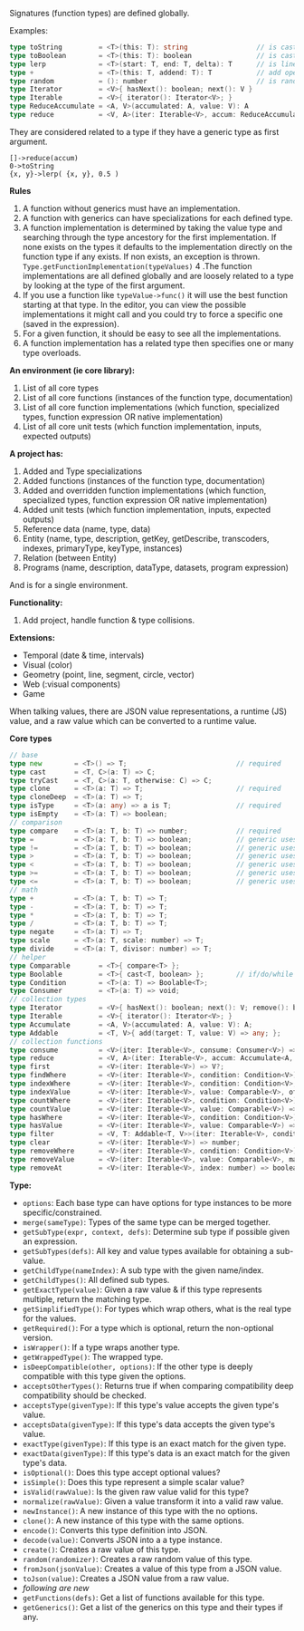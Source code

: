 Signatures (function types) are defined globally.

Examples:

```go
type toString         = <T>(this: T): string                 // is cast type T to string
type toBoolean        = <T>(this: T): boolean                // is cast type T to boolean
type lerp             = <T>(start: T, end: T, delta): T      // is linear interpolation between start and end
type +                = <T>(this: T, addend: T): T           // add operator
type random           = (): number                           // is random number >= 0 and < 1
type Iterator         = <V>{ hasNext(): boolean; next(): V }
type Iterable         = <V>{ iterator(): Iterator<V>; }
type ReduceAccumulate = <A, V>(accumulated: A, value: V): A
type reduce           = <V, A>(iter: Iterable<V>, accum: ReduceAccumulate<A, V>, initial: A): A
```

They are considered related to a type if they have a generic type as first argument.

```
[]->reduce(accum)
0->toString
{x, y}->lerp( {x, y}, 0.5 )
```

**Rules**
1. A function without generics must have an implementation.
2. A function with generics can have specializations for each defined type.
3. A function implementation is determined by taking the value type and searching through the type ancestory for the first implementation. If none exists on the types it defaults to the implementation directly on the function type if any exists. If non exists, an exception is thrown. `Type.getFunctionImplementation(typeValues)`
4 .The function implementations are all defined globally and are loosely related to a type by looking at the type of the first argument.
5. If you use a function like `typeValue->func()` it will use the best function starting at that type. In the editor, you can view the possible implementations it might call and you could try to force a specific one (saved in the expression).
6. For a given function, it should be easy to see all the implementations.
7. A function implementation has a related type then specifies one or many type overloads.

**An environment (ie core library):**
1. List of all core types
2. List of all core functions (instances of the function type, documentation)
3. List of all core function implementations (which function, specialized types, function expression OR native implementation)
4. List of all core unit tests (which function implementation, inputs, expected outputs)

**A project has:**
1. Added and Type specializations
2. Added functions (instances of the function type, documentation)
3. Added and overridden function implementations (which function, specialized types, function expression OR native implementation)
4. Added unit tests (which function implementation, inputs, expected outputs)
5. Reference data (name, type, data)
6. Entity (name, type, description, getKey, getDescribe, transcoders, indexes, primaryType, keyType, instances)
7. Relation (between Entity)
8. Programs (name, description, dataType, datasets, program expression)

And is for a single environment.

**Functionality:**
1. Add project, handle function & type collisions.

**Extensions:**
- Temporal (date & time, intervals)
- Visual (color)
- Geometry (point, line, segment, circle, vector)
- Web (:visual components)
- Game

When talking values, there are JSON value representations, a runtime (JS) value, and a raw value which can be converted to a runtime value.

**Core types**
```go
// base
type new        = <T>() => T;                           // required
type cast       = <T, C>(a: T) => C;
type tryCast    = <T, C>(a: T, otherwise: C) => C;
type clone      = <T>(a: T) => T;                       // required
type cloneDeep  = <T>(a: T) => T;
type isType     = <T>(a: any) => a is T;                // required
type isEmpty    = <T>(a: T) => boolean;             
// comparison
type compare    = <T>(a: T, b: T) => number;            // required
type =          = <T>(a: T, b: T) => boolean;           // generic uses compare
type !=         = <T>(a: T, b: T) => boolean;           // generic uses compare
type >          = <T>(a: T, b: T) => boolean;           // generic uses compare
type <          = <T>(a: T, b: T) => boolean;           // generic uses compare
type >=         = <T>(a: T, b: T) => boolean;           // generic uses compare
type <=         = <T>(a: T, b: T) => boolean;           // generic uses compare
// math
type +          = <T>(a: T, b: T) => T;
type -          = <T>(a: T, b: T) => T;
type *          = <T>(a: T, b: T) => T;
type /          = <T>(a: T, b: T) => T;
type negate     = <T>(a: T) => T;
type scale      = <T>(a: T, scale: number) => T;
type divide     = <T>(a: T, divisor: number) => T;
// helper
type Comparable       = <T>{ compare<T> };
type Boolable         = <T>{ cast<T, boolean> };        // if/do/while statements will accept any type which can be cast to boolean
type Condition        = <T>(a: T) => Boolable<T>;
type Consumer         = <T>(a: T) => void;
// collection types
type Iterator         = <V>{ hasNext(): boolean; next(): V; remove(): boolean; }
type Iterable         = <V>{ iterator(): Iterator<V>; }
type Accumulate       = <A, V>(accumulated: A, value: V): A;
type Addable          = <T, V>{ add(target: T, value: V) => any; };
// collection functions
type consume          = <V>(iter: Iterable<V>, consume: Consumer<V>) => void;
type reduce           = <V, A>(iter: Iterable<V>, accum: Accumulate<A, V>, initial: A): A;
type first            = <V>(iter: Iterable<V>) => V?;
type findWhere        = <V>(iter: Iterable<V>, condition: Condition<V>) => V?;
type indexWhere       = <V>(iter: Iterable<V>, condition: Condition<V>, offset?: number) => number;
type indexValue       = <V>(iter: Iterable<V>, value: Comparable<V>, offset?: number) => number;
type countWhere       = <V>(iter: Iterable<V>, condition: Condition<V>) => number;
type countValue       = <V>(iter: Iterable<V>, value: Comparable<V>) => number;
type hasWhere         = <V>(iter: Iterable<V>, condition: Condition<V>) => boolean;
type hasValue         = <V>(iter: Iterable<V>, value: Comparable<V>) => boolean;
type filter           = <V, T: Addable<T, V>>(iter: Iterable<V>, condition: Condition<V>, target: T) => T;
type clear            = <V>(iter: Iterable<V>) => number;
type removeWhere      = <V>(iter: Iterable<V>, condition: Condition<V>) => number;
type removeValue      = <V>(iter: Iterable<V>, value: Comparable<V>, maxTimes: number = -1) => number;
type removeAt         = <V>(iter: Iterable<V>, index: number) => boolean;
```

**Type:**
- `options`: Each base type can have options for type instances to be more specific/constrained.
- `merge(sameType)`: Types of the same type can be merged together.
- `getSubType(expr, context, defs)`: Determine sub type if possible given an expression.
- `getSubTypes(defs)`: All key and value types available for obtaining a sub-value.
- `getChildType(nameIndex)`: A sub type with the given name/index.
- `getChildTypes()`: All defined sub types.
- `getExactType(value)`: Given a raw value & if this type represents multiple, return the matching type.
- `getSimplifiedType()`: For types which wrap others, what is the real type for the values.
- `getRequired()`: For a type which is optional, return the non-optional version.
- `isWrapper()`: If a type wraps another type.
- `getWrappedType()`: The wrapped type.
- `isDeepCompatible(other, options)`: If the other type is deeply compatible with this type given the options.
- `acceptsOtherTypes()`: Returns true if when comparing compatibility deep compatibility should be checked.
- `acceptsType(givenType)`: If this type's value accepts the given type's value.
- `acceptsData(givenType)`: If this type's data accepts the given type's value.
- `exactType(givenType)`: If this type is an exact match for the given type.
- `exactData(givenType)`: If this type's data is an exact match for the given type's data.
- `isOptional()`: Does this type accept optional values?
- `isSimple()`: Does this type represent a simple scalar value?
- `isValid(rawValue)`: Is the given raw value valid for this type?
- `normalize(rawValue)`: Given a value transform it into a valid raw value.
- `newInstance()`: A new instance of this type with the no options.
- `clone()`: A new instance of this type with the same options.
- `encode()`: Converts this type definition into JSON.
- `decode(value)`: Converts JSON into a a type instance.
- `create()`: Creates a raw value of this type.
- `random(randomizer)`: Creates a raw random value of this type.
- `fromJson(jsonValue)`: Creates a value of this type from a JSON value.
- `toJson(value)`: Creates a JSON value from a raw value.
- _following are new_
- `getFunctions(defs)`: Get a list of functions available for this type.
- `getGenerics()`: Get a list of the generics on this type and their types if any.
